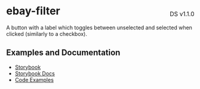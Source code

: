 <h1 style='display: flex; justify-content: space-between; align-items: center;'>
    <span>
        ebay-filter
    </span>
    <span style='font-weight: normal; font-size: medium; margin-bottom: -15px;'>
        DS v1.1.0
    </span>
</h1>

A button with a label which toggles between unselected and selected when clicked (similarly to a checkbox).

## Examples and Documentation

- [Storybook](https://ebay.github.io/evo-web/ebayui-core/?path=/story/building-blocks-ebay-filter)
- [Storybook Docs](https://ebay.github.io/evo-web/ebayui-core/?path=/docs/building-blocks-ebay-filter)
- [Code Examples](https://github.com/eBay/evo-web/tree/main/packages/ebayui-core/src/components/ebay-filter/examples)
